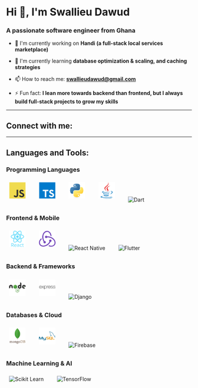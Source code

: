 # Hi 👋, I'm Swallieu Dawud

### A passionate software engineer from Ghana

- 🔭 I'm currently working on **Handi (a full-stack local services marketplace)**

- 🌱 I'm currently learning **database optimization & scaling, and caching strategies**

- 📫 How to reach me: **swallieudawud@gmail.com**

- ⚡ Fun fact: **I lean more towards backend than frontend, but I always build full-stack projects to grow my skills**

---

## Connect with me:
<!-- Add your social links here when ready -->

---

## Languages and Tools:

### Programming Languages
<p>
  <img src="https://raw.githubusercontent.com/devicons/devicon/master/icons/javascript/javascript-original.svg" alt="JavaScript" width="45" height="45" style="margin: 8px;" />
  &nbsp;&nbsp;&nbsp;
  <img src="https://raw.githubusercontent.com/devicons/devicon/master/icons/typescript/typescript-original.svg" alt="TypeScript" width="45" height="45" style="margin: 8px;" />
  &nbsp;&nbsp;&nbsp;
  <img src="https://raw.githubusercontent.com/devicons/devicon/master/icons/python/python-original.svg" alt="Python" width="45" height="45" style="margin: 8px;" />
  &nbsp;&nbsp;&nbsp;
  <img src="https://raw.githubusercontent.com/devicons/devicon/master/icons/java/java-original.svg" alt="Java" width="45" height="45" style="margin: 8px;" />
  &nbsp;&nbsp;&nbsp;
  <img src="https://www.vectorlogo.zone/logos/dartlang/dartlang-icon.svg" alt="Dart" width="45" height="45" style="margin: 8px;" />
</p>

### Frontend & Mobile
<p>
  <img src="https://raw.githubusercontent.com/devicons/devicon/master/icons/react/react-original-wordmark.svg" alt="React" width="45" height="45" style="margin: 8px;" />
  &nbsp;&nbsp;&nbsp;
  <img src="https://raw.githubusercontent.com/devicons/devicon/master/icons/redux/redux-original.svg" alt="Redux" width="45" height="45" style="margin: 8px;" />
  &nbsp;&nbsp;&nbsp;
  <img src="https://reactnative.dev/img/header_logo.svg" alt="React Native" width="45" height="45" style="margin: 8px;" />
  &nbsp;&nbsp;&nbsp;
  <img src="https://www.vectorlogo.zone/logos/flutterio/flutterio-icon.svg" alt="Flutter" width="45" height="45" style="margin: 8px;" />
</p>

### Backend & Frameworks
<p>
  <img src="https://raw.githubusercontent.com/devicons/devicon/master/icons/nodejs/nodejs-original-wordmark.svg" alt="Node.js" width="45" height="45" style="margin: 8px;" />
  &nbsp;&nbsp;&nbsp;
  <img src="https://raw.githubusercontent.com/devicons/devicon/master/icons/express/express-original-wordmark.svg" alt="Express.js" width="45" height="45" style="margin: 8px;" />
  &nbsp;&nbsp;&nbsp;
  <img src="https://cdn.worldvectorlogo.com/logos/django.svg" alt="Django" width="45" height="45" style="margin: 8px;" />
</p>

### Databases & Cloud
<p>
  <img src="https://raw.githubusercontent.com/devicons/devicon/master/icons/mongodb/mongodb-original-wordmark.svg" alt="MongoDB" width="45" height="45" style="margin: 8px;" />
  &nbsp;&nbsp;&nbsp;
  <img src="https://raw.githubusercontent.com/devicons/devicon/master/icons/mysql/mysql-original-wordmark.svg" alt="MySQL" width="45" height="45" style="margin: 8px;" />
  &nbsp;&nbsp;&nbsp;
  <img src="https://www.vectorlogo.zone/logos/firebase/firebase-icon.svg" alt="Firebase" width="45" height="45" style="margin: 8px;" />
</p>

### Machine Learning & AI
<p>
  <img src="https://upload.wikimedia.org/wikipedia/commons/0/05/Scikit_learn_logo_small.svg" alt="Scikit Learn" width="45" height="45" style="margin: 8px;" />
  &nbsp;&nbsp;&nbsp;
  <img src="https://www.vectorlogo.zone/logos/tensorflow/tensorflow-icon.svg" alt="TensorFlow" width="45" height="45" style="margin: 8px;" />
</p>
